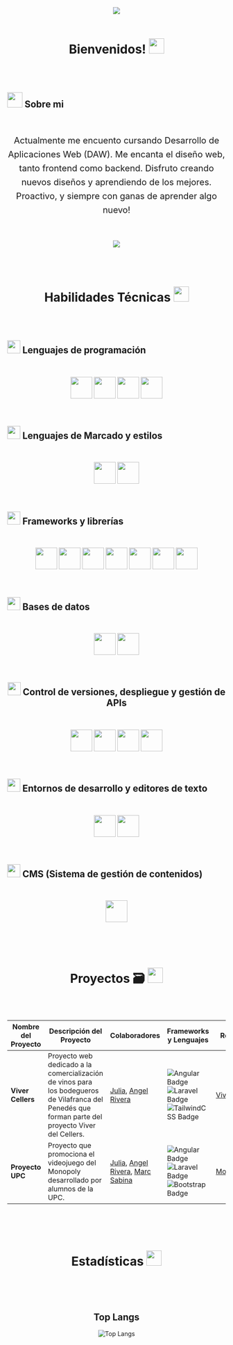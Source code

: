 <div align="center"><img src="./assets/images/Banner Github.svg"/></div>
<br>
<h1 align="center"><b>Bienvenidos!</b> <img src="https://media.giphy.com/media/hvRJCLFzcasrR4ia7z/giphy.gif" width="35"></h1>
<br>
<br>
<div style="display: flex; gap: 0.5rem;" align="center"><h2> <picture><img src = "https://i.giphy.com/media/v1.Y2lkPTc5MGI3NjExY3YwZjc2MWJsZ2FjaWt5dDJ5Z2g3ZXM0MWtsanZkZnozbzRidjNpYSZlcD12MV9pbnRlcm5hbF9naWZfYnlfaWQmY3Q9cw/3FvaG9XbBRbLtdaUUP/giphy.gif" width = 35px></picture> <b> Sobre mi </b></h2> </div>
<br>
<div style="font-size: 20px; line-height: 1.6;" align="center">
  <p> Actualmente me encuento cursando Desarrollo de Aplicaciones Web (DAW). Me encanta el diseño web, tanto frontend como backend. Disfruto creando nuevos diseños y aprendiendo de los mejores. Proactivo, y siempre con ganas de aprender algo nuevo!</p>
</div>
<br>
<br>
<div align="center">
<a href="https://www.instagram.com/davidvillardd/"><img src="https://img.shields.io/badge/instagram%20@davidvillardd-DD2476?style=for-the-badge&logo=instagram&logoColor=white"/></a>
</div>
<br>
<br>
<br>
<h1 align="center"><b>Habilidades Técnicas</b> <img src="https://i.giphy.com/media/v1.Y2lkPTc5MGI3NjExODVqNG56MzJ5NHg1dmU3Mjk0a2wzcWdtbzJtcW9sZHMyNDg5ejkxZCZlcD12MV9pbnRlcm5hbF9naWZfYnlfaWQmY3Q9cw/QJ8bR5An4VC59FvVcx/giphy.gif" width="35"></h1>
<br>
<br>
<div style="display: flex; gap: 0.5rem;" align="center"><h2> <picture><img src="https://media2.giphy.com/media/QssGEmpkyEOhBCb7e1/giphy.gif?cid=ecf05e47a0n3gi1bfqntqmob8g9aid1oyj2wr3ds3mg700bl&rid=giphy.gif" width ="30"></picture> <b> Lenguajes de programación </b></h2> </div>
<br>
<p align="center" style="text-align: center;">
  <code><img height="50" src="https://skillicons.dev/icons?i=js"></code>
  <code><img height="50" src="https://skillicons.dev/icons?i=py"></code>
  <code><img height="50" src="https://skillicons.dev/icons?i=php"></code>
  <code><img height="50" src="https://skillicons.dev/icons?i=java"></code>
</p>
<br>
<div style="display: flex; gap: 0.5rem;" align="center"><h2> <picture><img src="https://media.giphy.com/media/v1.Y2lkPTc5MGI3NjExaWY3eTBlemhsOGZvenhjMHNzajYwMmludHVsMndyMzdrOTFibHlmMiZlcD12MV9pbnRlcm5hbF9naWZfYnlfaWQmY3Q9cw/h1QmJxwoCr19BtTkGt/giphy.gif" width ="30"></picture> <b> Lenguajes de Marcado y estilos </b></h2> </div>
<br>
<p align="center" style="text-align: center;">
<code><img height="50" src="https://skillicons.dev/icons?i=html"></code>
<code><img height="50" src="https://skillicons.dev/icons?i=css"></code>
</p>
<br>
<div style="display: flex; gap: 0.5rem;" align="center"><h2> <picture><img src="https://i.giphy.com/media/v1.Y2lkPTc5MGI3NjExOHI2NjZ2c21qNzcybXhhaXZ4cWllam9mczY0YzMwdzJtd2d2NzFqMyZlcD12MV9pbnRlcm5hbF9naWZfYnlfaWQmY3Q9cw/ivtjsoZxjH0j9p4XOe/giphy.gif" width ="30"></picture> <b> Frameworks y librerías </b></h2> </div>
<br>
<p align="center" style="text-align: center;">
<code><img height="50" src="https://skillicons.dev/icons?i=tailwind"></code>
<code><img height="50" src="https://skillicons.dev/icons?i=bootstrap"></code>
<code><img height="50" src="https://skillicons.dev/icons?i=vue"></code>
<code><img height="50" src="https://skillicons.dev/icons?i=express"></code>
<code><img height="50" src="https://skillicons.dev/icons?i=django"></code>
<code><img height="50" src="https://skillicons.dev/icons?i=react"></code>
<code><img height="50" src="https://skillicons.dev/icons?i=vue"></code>
</p>
<br>
<div style="display: flex; gap: 0.5rem;" align="center"><h2> <picture><img src="https://i.giphy.com/media/v1.Y2lkPTc5MGI3NjExaXN3eGxieHo4anhmeTJ2bnF4ODRkbTQ2MWxmMTBuaG5lbXJ3M3BmOCZlcD12MV9pbnRlcm5hbF9naWZfYnlfaWQmY3Q9cw/5eLDrEaRGHegx2FeF2/giphy.gif" width ="30"></picture> <b> Bases de datos </b></h2> </div>
<br>
<p align="center" style="text-align: center;">
<code><img height="50" src="https://skillicons.dev/icons?i=mysql"></code>
<code><img height="50" src="https://skillicons.dev/icons?i=mongodb"></code>
</p>
<br>
<div style="display: flex; gap: 0.5rem;" align="center"><h2> <picture><img src="https://i.giphy.com/media/v1.Y2lkPTc5MGI3NjExdDYyc3NwZ2lwdjM0Mmw1cjZneXJhMWJxdHJrendnOXRhbjU0dDg3cyZlcD12MV9pbnRlcm5hbF9naWZfYnlfaWQmY3Q9cw/DZrp2DjxS7P5aVzmOj/giphy.gif" width ="30"></picture> <b> Control de versiones, despliegue y gestión de APIs </b></h2> </div>
<br>
<p align="center" style="text-align: center;">
<code><img height="50" src="https://skillicons.dev/icons?i=git"></code>
<code><img height="50" src="https://skillicons.dev/icons?i=docker"></code>
<code><img height="50" src="https://skillicons.dev/icons?i=netlify"></code>
<code><img height="50" src="https://skillicons.dev/icons?i=postman"></code>
</p>
<br>
<div style="display: flex; gap: 0.5rem;" align="center"><h2> <picture><img src="https://i.giphy.com/media/v1.Y2lkPTc5MGI3NjExZzYwdHR4NGt6ZDYyeWdwOXJlMzBncDMyNmtvbWV1dmNiOXVoMmsyaCZlcD12MV9pbnRlcm5hbF9naWZfYnlfaWQmY3Q9cw/RVWSqOsgDAq0W3051o/giphy.gif" width ="30"></picture> <b> Entornos de desarrollo y editores de texto </b></h2> </div>
<br>
<p align="center" style="text-align: center;">
<code><img height="50" src="https://skillicons.dev/icons?i=vscode"></code>
<code><img height="50" src="https://skillicons.dev/icons?i=obsidian"></code>
</p>
<br>
<div style="display: flex; gap: 0.5rem;" align="center"><h2> <picture><img src="https://i.giphy.com/media/v1.Y2lkPTc5MGI3NjExMmVuczR4b2VmNGNzZ3lhdGx6ZjF4bzB2ZDFpb240Z212bnY0OHh2YiZlcD12MV9pbnRlcm5hbF9naWZfYnlfaWQmY3Q9cw/Nn97Knvcol0rENwFk5/giphy.gif" width ="30"></picture> <b> CMS (Sistema de gestión de contenidos) </b></h2> </div>
<br>
<p align="center" style="text-align: center;">
<code><img height="50" src="https://skillicons.dev/icons?i=wordpress"></code>
</p>
<br>
<br>
<br>

<h1 align="center"><b>Proyectos 🗃️</b> <img src="https://i.giphy.com/media/v1.Y2lkPTc5MGI3NjExeTlwZWl6enlzcGh1anV3cXRodnlqdzBpcmxsN29oZmx1Z2NkOXdmMiZlcD12MV9pbnRlcm5hbF9naWZfYnlfaWQmY3Q9cw/hTafgkU6EkDnwmgvgS/giphy.gif" width="35"></h1>
<br>
<br>
<div align="center">

| Nombre del Proyecto | Descripción del Proyecto | Colaboradores | Frameworks y Lenguajes | Repositorio | Enlaces Web | Estado |
|--------|--------------------------|---------------|----------------------| ----------- | ----------- | ------ |
| **Viver Cellers** | Proyecto web dedicado a la comercialización de vinos para los bodegueros de Vilafranca del Penedés que forman parte del proyecto Viver del Cellers. | [Julia](https://github.com/Julia-1997), [Angel Rivera](https://github.com/DarkAng10) | <img src="https://img.shields.io/badge/angular-%23DD0031.svg?style=for-thebadge&logo=angular&logoColor=white" alt="Angular Badge"/> <img src="https://img.shields.io/badge/laravel-%23FF2D20.svg?style=for-thebadge&logo=laravel&logoColor=white" alt="Laravel Badge"/> <img src="https://img.shields.io/badge/tailwindcss-%2338B2AC.svg?style=forthebadge&logo=tailwind-css&logoColor=white" alt="TailwindCSS Badge"/> | [Viver Cellers](https://github.com/AlejandraTech/viver-cellers) | [Viver de Cellers](http://vivercellerspenedes.cat/) | ✅Finalizado 
| **Proyecto UPC** | Proyecto que promociona el videojuego del Monopoly desarrollado por alumnos de la UPC. | [Julia](https://github.com/Julia-1997), [Angel Rivera](https://github.com/DarkAng10), [Marc Sabina](https://github.com/marcsabinadev) | <img src="https://img.shields.io/badge/angular-%23DD0031.svg?style=for-thebadge&logo=angular&logoColor=white" alt="Angular Badge"/> <img src="https://img.shields.io/badge/laravel-%23FF2D20.svg?style=for-thebadge&logo=laravel&logoColor=white" alt="Laravel Badge"/> <img src="https://img.shields.io/badge/bootstrap-%238511FA.svg?style=forthebadge&logo=bootstrap&logoColor=white" alt="Bootstrap Badge"/> | [MonopolyUPC](https://github.com/marcsabinadev/monopoly) | ❌ | ✅Finalizado 

</div>
<br>
<br>
<br>
<h1 align="center"><b>Estadísticas</b> <img src="https://i.giphy.com/media/v1.Y2lkPTc5MGI3NjExdmtyeTY1d212OWgyc25tdWo2ejF4N3htN244OGE1cTdtcTJ3eG9kYyZlcD12MV9pbnRlcm5hbF9naWZfYnlfaWQmY3Q9cw/IcnxGGAj0ubyB2r5M6/giphy.gif" width="35"></h1>
<br>
<br>
<br><h2 align="center">Top Langs</h2>
<div align="center">

![Top Langs](https://github-readme-stats.vercel.app/api/top-langs/?username=davidvillard&theme=radical&title_color=8E2DE2&text_color=fff)

</div>

